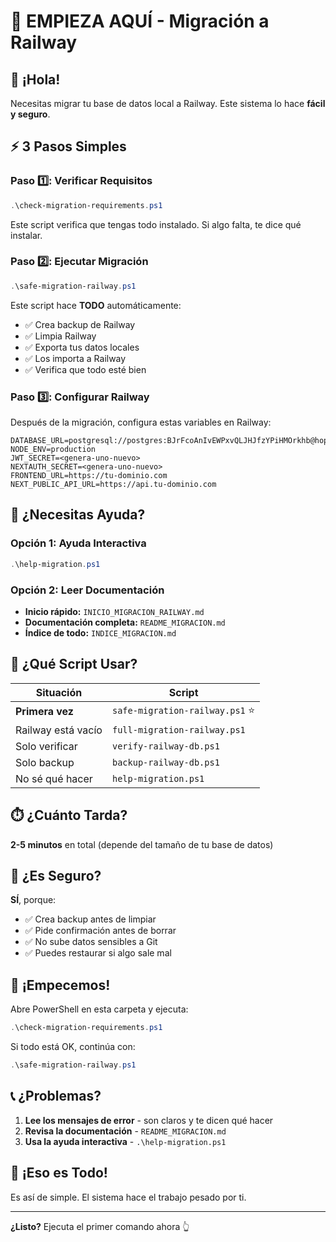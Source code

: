 # 🎯 EMPIEZA AQUÍ - Migración a Railway

## 👋 ¡Hola!

Necesitas migrar tu base de datos local a Railway. Este sistema lo hace **fácil y seguro**.

## ⚡ 3 Pasos Simples

### Paso 1️⃣: Verificar Requisitos

```powershell
.\check-migration-requirements.ps1
```

Este script verifica que tengas todo instalado. Si algo falta, te dice qué instalar.

### Paso 2️⃣: Ejecutar Migración

```powershell
.\safe-migration-railway.ps1
```

Este script hace **TODO** automáticamente:
- ✅ Crea backup de Railway
- ✅ Limpia Railway
- ✅ Exporta tus datos locales
- ✅ Los importa a Railway
- ✅ Verifica que todo esté bien

### Paso 3️⃣: Configurar Railway

Después de la migración, configura estas variables en Railway:

```env
DATABASE_URL=postgresql://postgres:BJrFcoAnIvEWPxvQLJHJfzYPiHMOrkhb@hopper.proxy.rlwy.net:14816/railway
NODE_ENV=production
JWT_SECRET=<genera-uno-nuevo>
NEXTAUTH_SECRET=<genera-uno-nuevo>
FRONTEND_URL=https://tu-dominio.com
NEXT_PUBLIC_API_URL=https://api.tu-dominio.com
```

## 🤔 ¿Necesitas Ayuda?

### Opción 1: Ayuda Interactiva
```powershell
.\help-migration.ps1
```

### Opción 2: Leer Documentación
- **Inicio rápido:** `INICIO_MIGRACION_RAILWAY.md`
- **Documentación completa:** `README_MIGRACION.md`
- **Índice de todo:** `INDICE_MIGRACION.md`

## 🎯 ¿Qué Script Usar?

| Situación | Script |
|-----------|--------|
| **Primera vez** | `safe-migration-railway.ps1` ⭐ |
| Railway está vacío | `full-migration-railway.ps1` |
| Solo verificar | `verify-railway-db.ps1` |
| Solo backup | `backup-railway-db.ps1` |
| No sé qué hacer | `help-migration.ps1` |

## ⏱️ ¿Cuánto Tarda?

**2-5 minutos** en total (depende del tamaño de tu base de datos)

## 🔐 ¿Es Seguro?

**SÍ**, porque:
- ✅ Crea backup antes de limpiar
- ✅ Pide confirmación antes de borrar
- ✅ No sube datos sensibles a Git
- ✅ Puedes restaurar si algo sale mal

## 🚀 ¡Empecemos!

Abre PowerShell en esta carpeta y ejecuta:

```powershell
.\check-migration-requirements.ps1
```

Si todo está OK, continúa con:

```powershell
.\safe-migration-railway.ps1
```

## 📞 ¿Problemas?

1. **Lee los mensajes de error** - son claros y te dicen qué hacer
2. **Revisa la documentación** - `README_MIGRACION.md`
3. **Usa la ayuda interactiva** - `.\help-migration.ps1`

## 🎉 ¡Eso es Todo!

Es así de simple. El sistema hace el trabajo pesado por ti.

---

**¿Listo?** Ejecuta el primer comando ahora 👆
